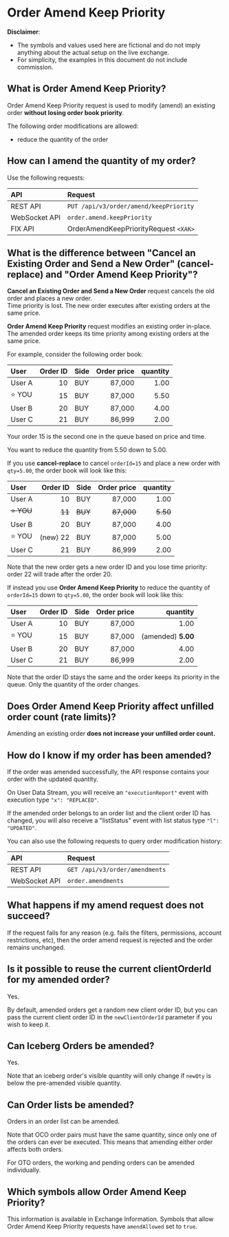 # Order Amend Keep Priority

**Disclaimer**:

* The symbols and values used here are fictional and do not imply anything about the actual setup on the live exchange.
* For simplicity, the examples in this document do not include commission.

## What is Order Amend Keep Priority?

Order Amend Keep Priority request is used to modify (amend) an existing order **without losing order book priority**.

The following order modifications are allowed:

* reduce the quantity of the order

## How can I amend the quantity of my order?

Use the following requests:

| API | Request |
| :---- | :---- |
| REST API | `PUT /api/v3/order/amend/keepPriority` |
| WebSocket API | `order.amend.keepPriority` |
| FIX API | OrderAmendKeepPriorityRequest `<XAK>` |

## What is the difference between "Cancel an Existing Order and Send a New Order" (cancel-replace) and "Order Amend Keep Priority"?

**Cancel an Existing Order and Send a New Order** request cancels the old order and places a new order.<br> Time priority is lost. The new order executes after existing orders at the same price.

**Order Amend Keep Priority** request modifies an existing order in-place. <br>The amended order keeps its time priority among existing orders at the same price.

For example, consider the following order book:

| User | Order ID | Side | Order price | quantity |
| :---- | ----: | :---- | ----: | ----: |
| User A | 10 | BUY | 87,000 | 1.00 |
| ⭐️ YOU | 15 | BUY | 87,000 | 5.50 |
| User B | 20 | BUY | 87,000 | 4.00 |
| User C | 21 | BUY | 86,999 | 2.00 |

Your order 15 is the second one in the queue based on price and time.

You want to reduce the quantity from 5.50 down to 5.00.

If you use **cancel-replace** to cancel `orderId=15` and place a new order with `qty=5.00`, the order book will look like this:

| User | Order ID | Side | Order price | quantity |
| :---- | ----: | :---- | ----: | ----: |
| User A | 10 | BUY | 87,000 | 1.00 |
| ~~⭐️ YOU~~ | ~~11~~ | ~~BUY~~ | ~~87,000~~ | ~~5.50~~ |
| User B | 20 | BUY | 87,000 | 4.00 |
| ⭐️ YOU | (new) 22 | BUY | 87,000 | 5.00 |
| User C | 21 | BUY | 86,999 | 2.00 |

Note that the new order gets a new order ID and you lose time priority: order 22 will trade after the order 20\.

If instead you use **Order Amend Keep Priority** to reduce the quantity of `orderId=15` down to `qty=5.00`, the order book will look like this:

| User | Order ID | Side | Order price | quantity |
| :---- | ----: | :---- | ----: | ----: |
| User A | 10 | BUY | 87,000 | 1.00 |
| ⭐️ YOU | 15 | BUY | 87,000 | (amended) **5.00** |
| User B | 20 | BUY | 87,000 | 4.00 |
| User C | 21 | BUY | 86,999 | 2.00 |

Note that the order ID stays the same and the order keeps its priority in the queue. Only the quantity of the order changes.

## Does Order Amend Keep Priority affect unfilled order count (rate limits)?

Amending an existing order **does not increase your unfilled order count.**

## How do I know if my order has been amended?

If the order was amended successfully, the API response contains your order with the updated quantity.

On User Data Stream, you will receive an `"executionReport"` event with execution type `"x": "REPLACED"`.

If the amended order belongs to an order list and the client order ID has changed, you will also receive a "listStatus" event with list status type `"l": "UPDATED"`.

You can also use the following requests to query order modification history:

| API | Request |
| :---- | :---- |
| REST API | `GET /api/v3/order/amendments` |
| WebSocket API | `order.amendments` |

## What happens if my amend request does not succeed?

If the request fails for any reason (e.g. fails the filters, permissions, account restrictions, etc), then the order amend request is rejected and the order remains unchanged.

## Is it possible to reuse the current clientOrderId for my amended order?

Yes.

By default, amended orders get a random new client order ID, but you can pass the current client order ID in the `newClientOrderId` parameter if you wish to keep it.

## Can Iceberg Orders be amended?

Yes.

Note that an iceberg order's visible quantity will only change if `newQty` is below the pre-amended visible quantity.

## Can Order lists be amended?

Orders in an order list can be amended.

Note that OCO order pairs must have the same quantity, since only one of the orders can ever be executed. This means that amending either order affects both orders.

For OTO orders, the working and pending orders can be amended individually.

## Which symbols allow Order Amend Keep Priority?

This information is available in Exchange Information.
Symbols that allow Order Amend Keep Priority requests have `amendAllowed` set to `true`.
